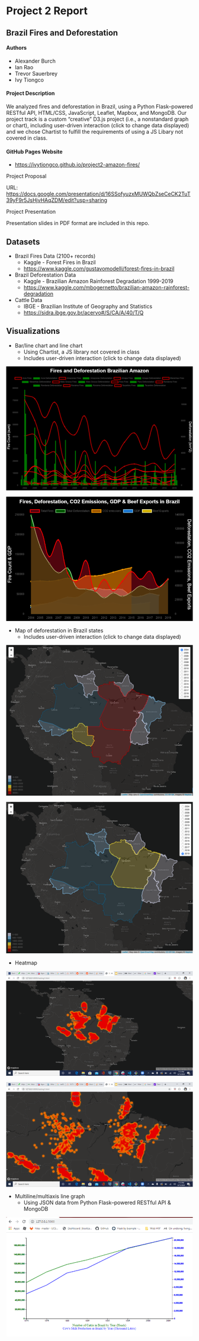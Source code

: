 # Project 2 Report
## Brazil Fires and Deforestation

#### Authors
* Alexander Burch
* Ian Rao
* Trevor Sauerbrey
* Ivy Tiongco

#### Project Description

We analyzed fires and deforestation in Brazil, using a Python Flask–powered RESTful API, HTML/CSS, JavaScript, Leaflet, Mapbox, and MongoDB. Our project track is a custom “creative” D3.js project (i.e., a nonstandard graph or chart), including user-driven interaction (click to change data displayed) and we chose Chartist to fulfill the requirements of using a JS Libary not covered in class.

#### GitHub Pages Website
  * https://ivytiongco.github.io/project2-amazon-fires/
  
Project Proposal

URL: https://docs.google.com/presentation/d/16SSofyuzxMUWQbZseCeCK2TuT39yF9r5JsHjvHAqZDM/edit?usp=sharing

Project Presentation

Presentation slides in PDF format are included in this repo.

## Datasets
* Brazil Fires Data (2100+ records)
  * Kaggle - Forest Fires in Brazil
  * https://www.kaggle.com/gustavomodelli/forest-fires-in-brazil  
* Brazil Deforestation Data
  * Kaggle - Brazilian Amazon Rainforest Degradation 1999-2019
  * https://www.kaggle.com/mbogernetto/brazilian-amazon-rainforest-degradation  
* Cattle Data
  * IBGE - Brazilian Institute of Geography and Statistics
  * https://sidra.ibge.gov.br/acervo#/S/CA/A/40/T/Q

## Visualizations
* Bar/line chart and line chart
  * Using Chartist, a JS library not covered in class
  * Includes user-driven interaction (click to change data displayed)
  
![](static/images/chartist_line_bar.png)

![](static/images/gdp.png)

* Map of deforestation in Brazil states
  * Includes user-driven interaction (click to change data displayed)

![](static/images/Brazil2004.png)

![](static/images/Brazil2019.png)

* Heatmap

![](static/images/heatmap_zoomed_out.png)  

![](static/images/heatmap_zoomed_in.png) 

* Multiline/multiaxis line graph
  * Using JSON data from Python Flask–powered RESTful API & MongoDB

![](static/images/flask_cattle_graph.png)
